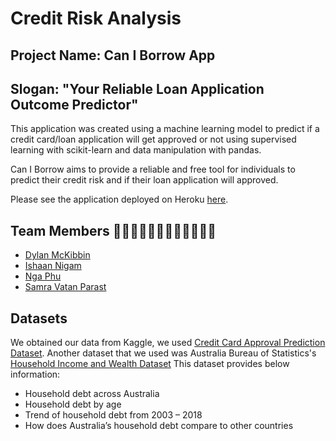 # Credit Risk Analysis

## Project Name: Can I Borrow App

## Slogan: "Your Reliable Loan Application Outcome Predictor"

This application was created using a machine learning model to predict if a credit card/loan application will get approved or not using supervised learning with scikit-learn and data manipulation with pandas.

Can I Borrow aims to provide a reliable and free tool for individuals to predict their credit risk and if their loan application will approved.

Please see the application deployed on Heroku [here](https://caniborrow22.herokuapp.com/).

## Team Members  👨🏻‍💻👩🏻‍💻👩🏻‍💻👩🏻‍💻

- [Dylan McKibbin](https://github.com/macadyls)
- [Ishaan Nigam](https://github.com/ishaan04)
- [Nga Phu](https://github.com/nkphu)
- [Samra Vatan Parast](https://github.com/Samravp)



## Datasets
We obtained our data from Kaggle, we used [Credit Card Approval Prediction Dataset](https://www.kaggle.com/rikdifos/credit-card-approval-prediction). 
Another dataset that we used was Australia Bureau of Statistics's [Household Income and Wealth Dataset](https://www.abs.gov.au/statistics/economy/finance/household-income-and-wealth-australia/latest-release)
This dataset provides below information:
- Household debt across Australia
- Household debt by age
- Trend of household debt from 2003 – 2018
- How does Australia’s household debt compare to other countries
